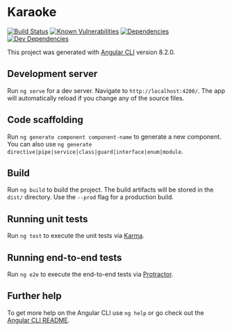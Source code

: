# Karaoke


[![Build Status](https://api.travis-ci.com/bastienmoulia/karaoke.svg?branch=master)](https://travis-ci.com/bastienmoulia/karaoke)
[![Known Vulnerabilities](https://snyk.io/test/github/bastienmoulia/karaoke/badge.svg)](https://snyk.io/test/github/bastienmoulia/karaoke)
[![Dependencies](https://david-dm.org/bastienmoulia/karaoke/status.svg)](https://david-dm.org/bastienmoulia/karaoke)
[![Dev Dependencies](https://david-dm.org/bastienmoulia/karaoke/dev-status.svg)](https://david-dm.org/bastienmoulia/karaoke?type=dev)

This project was generated with [Angular CLI](https://github.com/angular/angular-cli) version 8.2.0.

## Development server

Run `ng serve` for a dev server. Navigate to `http://localhost:4200/`. The app will automatically reload if you change any of the source files.

## Code scaffolding

Run `ng generate component component-name` to generate a new component. You can also use `ng generate directive|pipe|service|class|guard|interface|enum|module`.

## Build

Run `ng build` to build the project. The build artifacts will be stored in the `dist/` directory. Use the `--prod` flag for a production build.

## Running unit tests

Run `ng test` to execute the unit tests via [Karma](https://karma-runner.github.io).

## Running end-to-end tests

Run `ng e2e` to execute the end-to-end tests via [Protractor](http://www.protractortest.org/).

## Further help

To get more help on the Angular CLI use `ng help` or go check out the [Angular CLI README](https://github.com/angular/angular-cli/blob/master/README.md).
